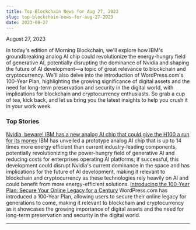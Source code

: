 ```yaml
---
title: Top Blockchain News for Aug 27, 2023
slug: top-blockchain-news-for-aug-27-2023
date: 2023-08-27
---
```


August 27, 2023

In today's edition of Morning Blockchain, we'll explore how IBM's groundbreaking analog AI chip could revolutionize the energy-hungry field of generative AI, potentially disrupting the dominance of Nvidia and shaping the future of AI development—a topic of great relevance to blockchain and cryptocurrency. We'll also delve into the introduction of WordPress.com's 100-Year Plan, highlighting the growing significance of digital assets and the need for long-term preservation and security in the digital world, with implications for blockchain and cryptocurrency enthusiasts. So grab a cup of tea, kick back, and let us bring you the latest insights to help you crush it in your work week.

### Top Stories
[Nvidia, beware! IBM has a new analog AI chip that could give the H100 a run for its money](https://www.techradar.com/pro/nvidia-beware-ibm-has-a-new-analog-ai-chip-that-could-give-the-h100-a-run-for-its-money/)
IBM has unveiled a prototype analog AI chip that is up to 14 times more energy efficient than current industry-leading components, potentially revolutionizing the power-hungry field of generative AI and reducing costs for enterprises operating AI platforms; if successful, this development could disrupt Nvidia's current dominance in the space and has implications for the future of AI development, making it relevant to blockchain and cryptocurrency as these technologies rely heavily on AI and could benefit from more energy-efficient solutions.
[Introducing the 100-Year Plan: Secure Your Online Legacy for a Century](https://wordpress.com/blog/2023/08/25/introducing-the-100-year-plan/)
WordPress.com has introduced a 100-Year Plan, allowing users to secure their online legacy for generations to come, making it relevant to blockchain and cryptocurrency as it showcases the growing importance of digital assets and the need for long-term preservation and security in the digital world.

---
